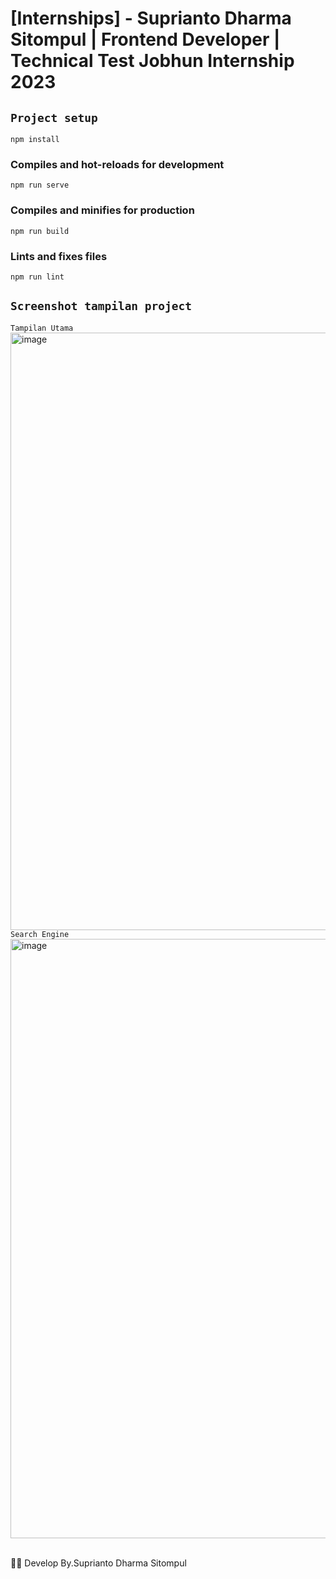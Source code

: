 # [Internships] - Suprianto Dharma Sitompul | Frontend Developer | Technical Test Jobhun Internship 2023

## `Project setup`
```
npm install
```
### Compiles and hot-reloads for development
```
npm run serve
```
### Compiles and minifies for production
```
npm run build
```
### Lints and fixes files
```
npm run lint
```
## `Screenshot tampilan project`
`Tampilan Utama`
<img width="956" alt="image" src="https://user-images.githubusercontent.com/71377466/233338782-4304560f-24bd-40f3-9461-615238d8bcac.png">
`Search Engine`
<img width="959" alt="image" src="https://user-images.githubusercontent.com/71377466/233338721-22f59485-104e-4418-b1e6-5aad70ef69c0.png">

<br>
 🧞‍♂️ Develop By.Suprianto Dharma Sitompul






